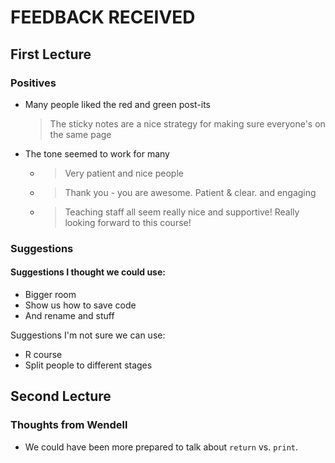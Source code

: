 # FEEDBACK RECEIVED

## First Lecture

### Positives
 * Many people liked the red and green post-its
   > The sticky notes are a nice strategy for making sure everyone's on the same page
 * The tone seemed to work for many
   * > Very patient and nice people
   * > Thank you - you are awesome. Patient & clear. and engaging
   * > Teaching staff all seem really nice and supportive! Really looking forward to this course!

### Suggestions

#### Suggestions I thought we could use:
 * Bigger room
 * Show us how to save code
 * And rename and stuff
 
Suggestions I'm not sure we can use:
 * R course
 * Split people to different stages

## Second Lecture

### Thoughts from Wendell
 * We could have been more prepared to talk about `return` vs. `print`.
 
